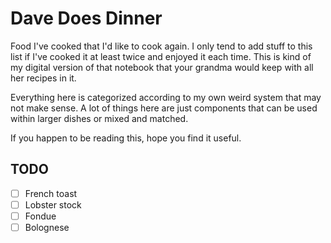 # Dave Does Dinner

Food I've cooked that I'd like to cook again. I only tend to add stuff to this
list if I've cooked it at least twice and enjoyed it each time. This is kind of
my digital version of that notebook that your grandma would keep with all her
recipes in it.

Everything here is categorized according to my own weird system that may not
make sense. A lot of things here are just components that can be used within
larger dishes or mixed and matched.

If you happen to be reading this, hope you find it useful.

## TODO

- [ ] French toast
- [ ] Lobster stock
- [ ] Fondue
- [ ] Bolognese
